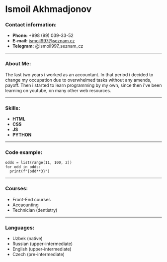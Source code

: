 # Ismoil Akhmadjonov

### Contact information:

+ **Phone:** +998 (99) 039-33-52
+ **E-mail:** ismoil997@seznam.cz
+ **Telegram:** @ismoil997_seznam_cz

**********

### About Me:

The last two years i worked as an accountant. In that period i decided to change my occupation due to overwhelmed tasks without any amends, payoff. Then i started to learn programming by my own, since then i've been learning on youtube, on many other web resources.

**********

### Skills:

+ **HTML**
+ **CSS**
+ **JS**
+ **PYTHON**

**********

### Code example:

```
odds = list(range(11, 100, 2)) 
for odd in odds:
  print(f"{odd**3}")
```

**********

### Courses:

* Front-End courses
* Accaounting
* Technician (dentistry)

***********

### Languages:

* Uzbek (native)
* Russian (upper-intermediate)
* English (upper-intermediate)
* Czech (pre-intermediate)


